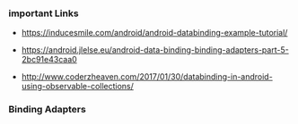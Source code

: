 ### important Links

- https://inducesmile.com/android/android-databinding-example-tutorial/

- https://android.jlelse.eu/android-data-binding-binding-adapters-part-5-2bc91e43caa0

- http://www.coderzheaven.com/2017/01/30/databinding-in-android-using-observable-collections/



### Binding Adapters
